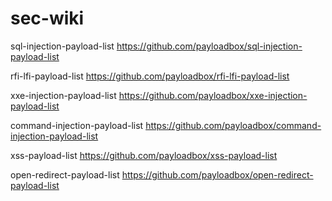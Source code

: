 # sec-wiki
sql-injection-payload-list
https://github.com/payloadbox/sql-injection-payload-list

rfi-lfi-payload-list
https://github.com/payloadbox/rfi-lfi-payload-list

xxe-injection-payload-list
https://github.com/payloadbox/xxe-injection-payload-list

command-injection-payload-list
https://github.com/payloadbox/command-injection-payload-list

xss-payload-list
https://github.com/payloadbox/xss-payload-list

open-redirect-payload-list
https://github.com/payloadbox/open-redirect-payload-list
